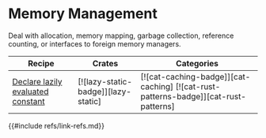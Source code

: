 # Memory Management

Deal with allocation, memory mapping, garbage collection, reference counting, or interfaces to foreign memory managers.

| Recipe | Crates | Categories |
|--------|--------|------------|
| [Declare lazily evaluated constant][ex-lazy-constant] | [![lazy-static-badge]][lazy-static] | [![cat-caching-badge]][cat-caching]  [![cat-rust-patterns-badge]][cat-rust-patterns] |

[ex-lazy-constant]: mem/global_static.md#declare-lazily-evaluated-constant
{{#include refs/link-refs.md}}
